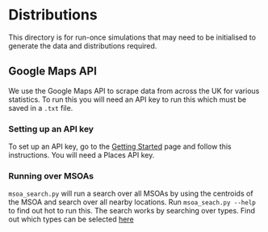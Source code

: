 # Distributions

This directory is for run-once simulations that may need to be initialised to generate the data and distributions required.

## Google Maps API

We use the Google Maps API to scrape data from across the UK for various statistics. To run this you will need an API key to run this which must be saved in a `.txt` file.

### Setting up an API key

To set up an API key, go to the [Getting Started](https://developers.google.com/maps/gmp-get-started) page and follow this instructions. You will need a Places API key.


### Running over MSOAs

`msoa_search.py` will run a search over all MSOAs by using the centroids of the MSOA and search over all nearby locations. Run `msoa_seach.py --help` to find out hot to run this. The search works by searching over types. Find out which types can be selected [here](https://developers.google.com/places/supported_types)
